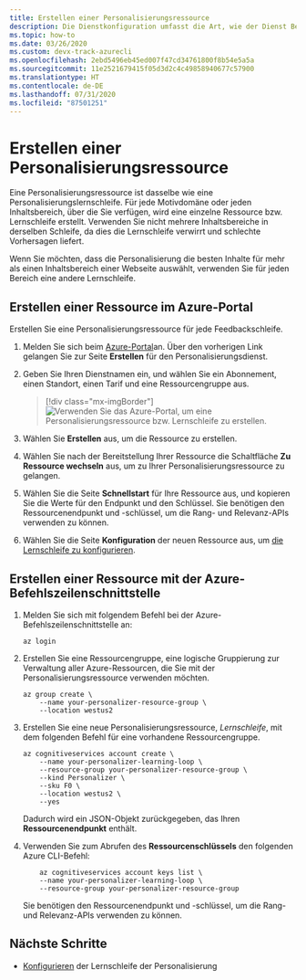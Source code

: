 ```yaml
---
title: Erstellen einer Personalisierungsressource
description: Die Dienstkonfiguration umfasst die Art, wie der Dienst Belohnungen behandelt, wie oft der Dienst Untersuchungen durchführt, wie oft das Modell neu trainiert wird und wie viele Daten gespeichert werden.
ms.topic: how-to
ms.date: 03/26/2020
ms.custom: devx-track-azurecli
ms.openlocfilehash: 2ebd5496eb45ed007f47cd34761800f8b54e5a5a
ms.sourcegitcommit: 11e2521679415f05d3d2c4c49858940677c57900
ms.translationtype: HT
ms.contentlocale: de-DE
ms.lasthandoff: 07/31/2020
ms.locfileid: "87501251"
---
```

# <a name="create-a-personalizer-resource"></a>Erstellen einer Personalisierungsressource

Eine Personalisierungsressource ist dasselbe wie eine Personalisierungslernschleife. Für jede Motivdomäne oder jeden Inhaltsbereich, über die Sie verfügen, wird eine einzelne Ressource bzw. Lernschleife erstellt. Verwenden Sie nicht mehrere Inhaltsbereiche in derselben Schleife, da dies die Lernschleife verwirrt und schlechte Vorhersagen liefert.

Wenn Sie möchten, dass die Personalisierung die besten Inhalte für mehr als einen Inhaltsbereich einer Webseite auswählt, verwenden Sie für jeden Bereich eine andere Lernschleife.


## <a name="create-a-resource-in-the-azure-portal"></a>Erstellen einer Ressource im Azure-Portal

Erstellen Sie eine Personalisierungsressource für jede Feedbackschleife.

1. Melden Sie sich beim [Azure-Portal](https://ms.portal.azure.com/#create/Microsoft.CognitiveServicesPersonalizer)an. Über den vorherigen Link gelangen Sie zur Seite **Erstellen** für den Personalisierungsdienst.
1. Geben Sie Ihren Dienstnamen ein, und wählen Sie ein Abonnement, einen Standort, einen Tarif und eine Ressourcengruppe aus.

    > [!div class="mx-imgBorder"]
    > ![Verwenden Sie das Azure-Portal, um eine Personalisierungsressource bzw. Lernschleife zu erstellen.](./media/how-to-create-resource/how-to-create-personalizer-resource-learning-loop.png)

1. Wählen Sie **Erstellen** aus, um die Ressource zu erstellen.

1. Wählen Sie nach der Bereitstellung Ihrer Ressource die Schaltfläche **Zu Ressource wechseln** aus, um zu Ihrer Personalisierungsressource zu gelangen.

1. Wählen Sie die Seite **Schnellstart** für Ihre Ressource aus, und kopieren Sie die Werte für den Endpunkt und den Schlüssel. Sie benötigen den Ressourcenendpunkt und -schlüssel, um die Rang- und Relevanz-APIs verwenden zu können.

1. Wählen Sie die Seite **Konfiguration** der neuen Ressource aus, um [die Lernschleife zu konfigurieren](how-to-settings.md).

## <a name="create-a-resource-with-the-azure-cli"></a>Erstellen einer Ressource mit der Azure-Befehlszeilenschnittstelle

1. Melden Sie sich mit folgendem Befehl bei der Azure-Befehlszeilenschnittstelle an:

    ```azurecli-interactive
    az login
    ```

1. Erstellen Sie eine Ressourcengruppe, eine logische Gruppierung zur Verwaltung aller Azure-Ressourcen, die Sie mit der Personalisierungsressource verwenden möchten.


    ```azurecli-interactive
    az group create \
        --name your-personalizer-resource-group \
        --location westus2
    ```

1. Erstellen Sie eine neue Personalisierungsressource, _Lernschleife_, mit dem folgenden Befehl für eine vorhandene Ressourcengruppe.

    ```azurecli-interactive
    az cognitiveservices account create \
        --name your-personalizer-learning-loop \
        --resource-group your-personalizer-resource-group \
        --kind Personalizer \
        --sku F0 \
        --location westus2 \
        --yes
    ```

    Dadurch wird ein JSON-Objekt zurückgegeben, das Ihren **Ressourcenendpunkt** enthält.

1. Verwenden Sie zum Abrufen des **Ressourcenschlüssels** den folgenden Azure CLI-Befehl:

    ```azurecli-interactive
        az cognitiveservices account keys list \
        --name your-personalizer-learning-loop \
        --resource-group your-personalizer-resource-group
    ```

    Sie benötigen den Ressourcenendpunkt und -schlüssel, um die Rang- und Relevanz-APIs verwenden zu können.

## <a name="next-steps"></a>Nächste Schritte

* [Konfigurieren](how-to-settings.md) der Lernschleife der Personalisierung
